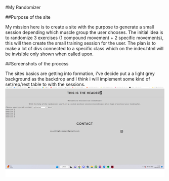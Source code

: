 #My Randomizer

##Purpose of the site

My mission here is to create a site with the purpose to generate a small session depending which muscle group the user chooses.
The initial idea is to randomize 3 exercises (1 compound movement + 2 specific movements), this will then create the small training session for the user.
The plan is to make a lot of divs connected to a specific class which on the index.html will be invisible only shown when called upon.

##Screenshots of the process

The sites basics are getting into formation, i've decide put a a light grey background as the backdrop and I think i will implement some kind of set/rep/rest table to with the sessions.
![screenshot of the basic site](assets/images/screenshot-1.jpg)

##